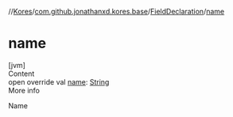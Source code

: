 //[Kores](../../index.md)/[com.github.jonathanxd.kores.base](../index.md)/[FieldDeclaration](index.md)/[name](name.md)



# name  
[jvm]  
Content  
open override val [name](name.md): [String](https://kotlinlang.org/api/latest/jvm/stdlib/kotlin/-string/index.html)  
More info  


Name

  



